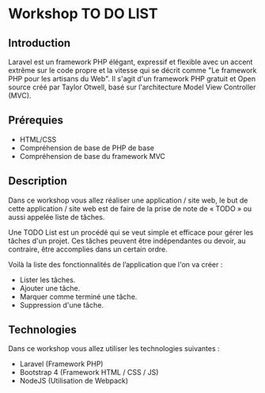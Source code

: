 # Workshop TO DO LIST

## Introduction
Laravel est un framework PHP élégant, expressif et flexible avec un accent extrême sur le code propre et la vitesse qui se décrit comme "Le framework PHP pour les artisans du Web". Il s'agit d'un framework PHP gratuit et Open source créé par Taylor Otwell, basé sur l'architecture Model View Controller (MVC).

## Prérequies
- HTML/CSS
- Compréhension de base de PHP de base
- Compréhension de base du framework MVC

## Description
Dans ce workshop vous allez réaliser une application / site web, le but de cette application / site web est de faire de la prise de note de « TODO » ou aussi appelée liste de tâches.

Une TODO List est un procédé qui se veut simple et efficace pour gérer les tâches d'un projet. Ces tâches peuvent être indépendantes ou devoir, au contraire, être accomplies dans un certain ordre.

Voilà la liste des fonctionnalités de l’application que l'on va créer :

- Lister les tâches.
- Ajouter une tâche.
- Marquer comme terminé une tâche.
- Suppression d'une tâche.

## Technologies
Dans ce workshop vous allez utiliser les technologies suivantes :

- Laravel (Framework PHP)
- Bootstrap 4 (Framework HTML / CSS / JS)
- NodeJS (Utilisation de Webpack)